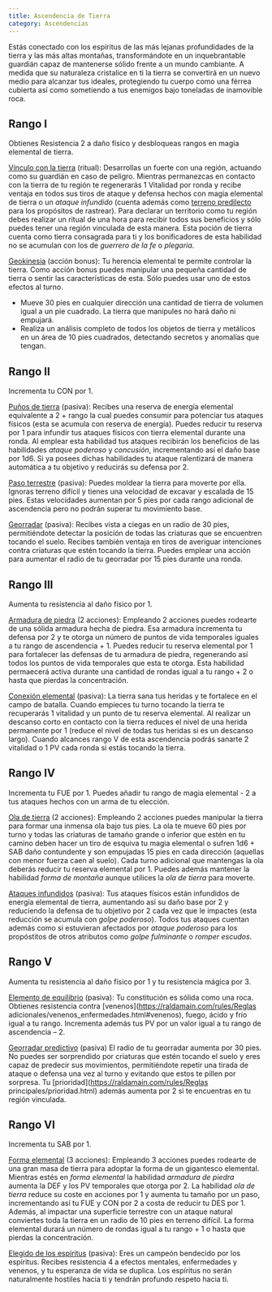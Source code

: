 ```yaml
---
title: Ascendencia de Tierra
category: Ascendencias
---
```


Estás conectado con los espíritus de las más lejanas profundidades de la tierra y las más altas montañas, transformándote en un inquebrantable guardián capaz de mantenerse sólido frente a un mundo cambiante. A medida que su naturaleza cristalice en ti la tierra se convertirá en un nuevo medio para alcanzar tus ideales, protegiendo tu cuerpo como una férrea cubierta así como sometiendo a tus enemigos bajo toneladas de inamovible roca.

## Rango I

Obtienes Resistencia 2 a daño físico y desbloqueas rangos en magia elemental de tierra.

<u>Vínculo con la tierra</u> (ritual): Desarrollas un fuerte con una región, actuando como su guardián en caso de peligro. Mientras permanezcas en contacto con la tierra de tu región te regenerarás 1 Vitalidad por ronda y recibe ventaja en todos sus tiros de ataque y defensa hechos con magia elemental de tierra o un *ataque infundido* (cuenta además como [terreno predilecto](https://raldamain.com/rules/Rangos/Combate/rastrear.html#rango-i) para los propósitos de rastrear). Para declarar un territorio como tu región debes realizar un ritual de una hora para recibir todos sus beneficios y sólo puedes tener una región vinculada de esta manera. Esta poción de tierra cuenta como tierra consagrada para ti y los bonificadores de esta habilidad no se acumulan con los de *guerrero de la fe* o *plegaria*.

<u>Geokinesia</u> (acción bonus): Tu herencia elemental te permite controlar la tierra. Como acción bonus puedes manipular una pequeña cantidad de tierra o sentir las características de esta. Sólo puedes usar uno de estos efectos al turno.

- Mueve 30 pies en cualquier dirección una cantidad de tierra de volumen igual a un pie cuadrado. La tierra que manipules no hará daño ni empujará. 
- Realiza un análisis completo de todos los objetos de tierra y metálicos en un área de 10 pies cuadrados, detectando secretos y anomalías que tengan.

## Rango II

Incrementa tu CON por 1.

<u>Puños de tierra</u> (pasiva): Recibes una reserva de energía elemental equivalente a 2 + rango la cual puedes consumir para potenciar tus ataques físicos (esta se acumula con reserva de energía). Puedes reducir tu reserva por 1 para infundir tus ataques físicos con tierra elemental durante una ronda. Al emplear esta habilidad tus ataques recibirán los beneficios de las habilidades *ataque poderoso* y *concusión*, incrementando así el daño base por 1d6. Si ya posees dichas habilidades tu ataque ralentizará de manera automática a tu objetivo y reducirás su defensa por 2.

<u>Paso terrestre</u> (pasiva): Puedes moldear la tierra para moverte por ella. Ignoras terreno difícil y tienes una velocidad de excavar y escalada de 15 pies. Estas velocidades aumentan por 5 pies por cada rango adicional de ascendencia pero no podrán superar tu movimiento base.

<u>Georradar</u> (pasiva): Recibes vista a ciegas en un radio de 30 pies, permitiéndote detectar la posición de todas las criaturas que se encuentren tocando el suelo. Recibes también ventaja en tiros de averiguar intenciones contra criaturas que estén tocando la tierra. Puedes emplear una acción para aumentar el radio de tu georradar por 15 pies durante una ronda.

## Rango III 

Aumenta tu resistencia al daño físico por 1.

<u>Armadura de piedra</u> (2 acciones): Empleando 2 acciones puedes rodearte de una sólida armadura hecha de piedra. Esa armadura incrementa tu defensa por 2 y te otorga un número de puntos de vida temporales iguales a tu rango de ascendencia + 1. Puedes reducir tu reserva elemental por 1 para fortalecer las defensas de tu armadura de piedra, regenerando así todos los puntos de vida temporales que esta te otorga. Esta habilidad permaecerá activa durante una cantidad de rondas igual a tu rango + 2 o hasta que pierdas la concentración.

<u>Conexión elemental</u> (pasiva): La tierra sana tus heridas y te fortalece en el campo de batalla. Cuando empieces tu turno tocando la tierra te recuperarás 1 vitalidad y un punto de tu reserva elemental. Al realizar un descanso corto en contacto con la tierra reduces el nivel de una herida permanente por 1 (reduce el nivel de todas tus heridas si es un descanso largo). Cuando alcances rango V de esta ascendencia podrás sanarte 2 vitalidad o 1 PV cada ronda si estás tocando la tierra.

## Rango IV 

Incrementa tu FUE por 1. Puedes añadir tu rango de magia elemental - 2 a tus ataques hechos con un arma de tu elección.

<u>Ola de tierra</u> (2 acciones): Empleando 2 acciones puedes manipular la tierra para formar una inmensa ola bajo tus pies. La ola te mueve 60 pies por turno y todas las criaturas de tamaño grande o inferior que estén en tu camino deben hacer un tiro de esquiva tu magia elemental o sufren 1d6 + SAB daño contundente y son empujadas 15 pies en cada dirección (aquellas con menor fuerza caen al suelo). Cada turno adicional que mantengas la ola deberás reducir tu reserva elemental por 1. Puedes además mantener la habilidad *forma de montaña* aunque utilices la *ola de tierra* para moverte.

<u>Ataques infundidos</u> (pasiva): Tus ataques físicos están infundidos de energía elemental de tierra, aumentando así su daño base por 2 y reduciendo la defensa de tu objetivo por 2 cada vez que le impactes (esta reducción se acumula con *golpe poderoso*). Todos tus ataques cuentan además como si estuvieran afectados por *ataque poderoso* para los propóstitos de otros atributos como *golpe fulminante* o *romper escudos*.

## Rango V

Aumenta tu resistencia al daño físico por 1 y tu resistencia mágica por 3.

<u>Elemento de equilibrio</u> (pasiva): Tu constitución es sólida como una roca. Obtienes resistencia contra [venenos](https://raldamain.com/rules/Reglas adicionales/venenos_enfermedades.html#venenos), fuego, ácido y frío igual a tu rango. Incrementa además tus PV por un valor igual a tu rango de ascendencia – 2.

<u>Georradar predictivo</u> (pasiva) El radio de tu georradar aumenta por 30 pies. No puedes ser sorprendido por criaturas que estén tocando el suelo y eres capaz de predecir sus movimientos, permitiéndote repetir una tirada de ataque o defensa una vez al turno y evitando que estos te pillen por sorpresa. Tu [prioridad](https://raldamain.com/rules/Reglas principales/prioridad.html) además aumenta por 2 si te encuentras en tu región vinculada.

## Rango VI

Incrementa tu SAB por 1.

<u>Forma elemental</u> (3 acciones): Empleando 3 acciones puedes rodearte de una gran masa de tierra para adoptar la forma de un gigantesco elemental. Mientras estés en *forma elemental* la habilidad *armadura de piedra* aumenta la DEF y los PV temporales que otorga por 2. La habilidad *ola de tierra* reduce su coste en acciones por 1 y aumenta tu tamaño por un paso, incrementando así tu FUE y CON por 2 a costa de reducir tu DES por 1. Además, al impactar una superficie terrestre con un ataque natural conviertes toda la tierra en un radio de 10 pies en terreno difícil. La forma elemental durará un número de rondas igual a tu rango + 1 o hasta que pierdas la concentración.

<u>Elegido de los espíritus</u> (pasiva): Eres un campeón bendecido por los espíritus. Recibes resistencia 4 a efectos mentales, enfermedades y venenos, y tu esperanza de vida se duplica. Los espíritus no serán naturalmente hostiles hacia ti y tendrán profundo respeto hacia ti.